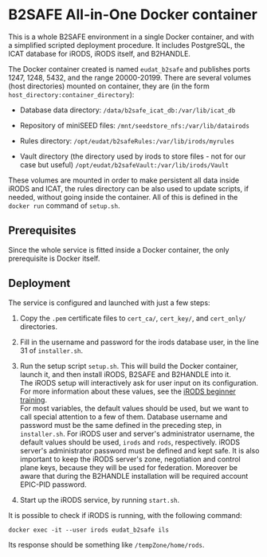 # B2SAFE All-in-One Docker container

This is a whole B2SAFE environment in a single Docker container, and with a simplified scripted deployment procedure. It includes PostgreSQL, the ICAT database for iRODS, iRODS itself, and B2HANDLE.

The Docker container created is named `eudat_b2safe` and publishes ports 1247, 1248, 5432, and the range 20000-20199. There are several volumes (host directories) mounted on container, they are (in the form `host_directory:container_directory`):

* Database data directory: `/data/b2safe_icat_db:/var/lib/icat_db`

* Repository of miniSEED files: `/mnt/seedstore_nfs:/var/lib/datairods`

* Rules directory: `/opt/eudat/b2safeRules:/var/lib/irods/myrules`

* Vault directory (the directory used by irods to store files - not for our case but useful) `/opt/eudat/b2safeVault:/var/lib/irods/Vault`

These volumes are mounted in order to make persistent all data inside iRODS and ICAT, the rules directory can be also used to update scripts, if needed, without going inside the container. All of this is defined in the `docker run` command of `setup.sh`.

## Prerequisites

Since the whole service is fitted inside a Docker container, the only prerequisite is Docker itself.

## Deployment

The service is configured and launched with just a few steps:

1. Copy the `.pem` certificate files to `cert_ca/`, `cert_key/`, and `cert_only/` directories.

1. Fill in the username and password for the irods database user, in the line 31 of `installer.sh`.

1. Run the setup script `setup.sh`. This will build the Docker container, launch it, and then install iRODS, B2SAFE and B2HANDLE into it.
<br>The iRODS setup will interactively ask for user input on its configuration. For more information about these values, see the [iRODS beginner training](https://github.com/irods/irods_training/tree/ugm2018/beginner).
<br>For most variables, the default values should be used, but we want to call special attention to a few of them. Database username and password must be the same defined in the preceding step, in `installer.sh`. For iRODS user and server's administrator username, the default values should be used, `irods` and `rods`, respectively. iRODS server's administrator password must be defined and kept safe. It is also important to keep the iRODS server's zone, negotiation and control plane keys, because they will be used for federation. Moreover be aware that during the B2HANDLE installation will be required account EPIC-PID password. 

1. Start up the iRODS service, by running `start.sh`. 

It is possible to check if iRODS is running, with the following command:
```
docker exec -it --user irods eudat_b2safe ils
```
Its response should be something like `/tempZone/home/rods`.
